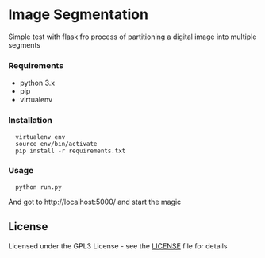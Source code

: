 Image Segmentation
===================

Simple test with flask fro process of partitioning a digital image into multiple segments

### Requirements ###
- python 3.x
- pip
- virtualenv

### Installation ###
```shell
  virtualenv env
  source env/bin/activate
  pip install -r requirements.txt
```

### Usage ###

```shell
  python run.py
```

And got to http://localhost:5000/ and start the magic


License
-------

Licensed under the GPL3 License - see the [LICENSE](LICENSE) file for details
